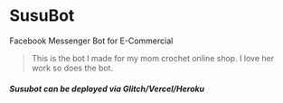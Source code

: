# SusuBot
Facebook Messenger Bot for E-Commercial 
> This is the bot I made for my mom crochet online shop.
I love her work so does the bot.

##### Susubot can be deployed via Glitch/Vercel/Heroku
